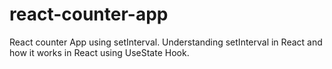 # react-counter-app
 React counter App using setInterval. Understanding setInterval in React and how it works in React using UseState Hook.
